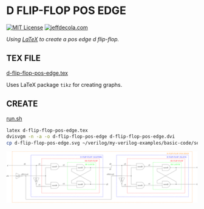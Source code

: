 # D FLIP-FLOP POS EDGE

[![MIT License](http://img.shields.io/:license-mit-blue.svg)](http://jeffdecola.mit-license.org)
[![jeffdecola.com](https://img.shields.io/badge/website-jeffdecola.com-blue)](https://jeffdecola.com)

_Using
[LaTeX](https://github.com/JeffDeCola/my-cheat-sheets/tree/master/software/development/languages/latex-cheat-sheet/)
to create a pos edge d flip-flop._

## TEX FILE

[d-flip-flop-pos-edge.tex](https://github.com/JeffDeCola/my-latex-renders/blob/master/mathematics/applied/electrical-engineering/sequential-logic/d-flip-flop-pos-edge/d-flip-flop-pos-edge.tex)

Uses LaTeX package `tikz` for creating graphs.

## CREATE

[run.sh](https://github.com/JeffDeCola/my-latex-renders/blob/master/mathematics/applied/electrical-engineering/sequential-logic/d-flip-flop-pos-edge/run.sh)

```bash
latex d-flip-flop-pos-edge.tex
dvisvgm -n -a -o d-flip-flop-pos-edge d-flip-flop-pos-edge.dvi
cp d-flip-flop-pos-edge.svg ~/verilog/my-verilog-examples/basic-code/sequential-logic/d_flip_flop_pos_edge/svgs/.
```

<p align="center">
    <img src="d-flip-flop-pos-edge.svg"
    align="middle"
</p>
